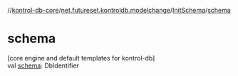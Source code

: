 //[kontrol-db-core](../../../index.md)/[net.futureset.kontroldb.modelchange](../index.md)/[InitSchema](index.md)/[schema](schema.md)

# schema

[core engine and default templates for kontrol-db]\
val [schema](schema.md): DbIdentifier
